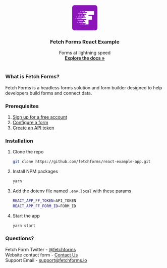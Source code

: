 <div align="center">
  <a href="https://www.fetchforms.io">
    <img src="public/logo512.png" alt="Logo" width="80" height="80">
  </a>

  <h3 align="center">Fetch Forms React Example</h3>

  <p align="center">
    Forms at lightning speed
    <br />
    <a href="https://www.fetchforms.io/docs/overview"><strong>Explore the docs »</strong></a>
    <br />
    <br />
</div>

### What is Fetch Forms?
Fetch Forms is a headless forms solution and form builder designed to help developers build forms and connect data.

### Prerequisites

1. [Sign up for a free account](https://www.fetchforms.io/create-account)
2. [Configure a form](https://www.fetchforms.io/docs/configuring-a-form)
3. [Create an API token](https://www.fetchforms.io/account/api-details)

### Installation
1. Clone the repo
    ```sh
    git clone https://github.com/fetchforms/react-example-app.git
    ```
2. Install NPM packages
   ```sh
   yarn
   ```
3. Add the dotenv file named `.env.local` with these params
    ```sh
    REACT_APP_FF_TOKEN=API_TOKEN
    REACT_APP_FF_FORM_ID=FORM_ID
    ```
4. Start the app
    ```sh
    yarn start
    ```

### Questions?
Fetch Form Twitter - [@fetchforms](https://twitter.com/fetchforms)<br>
Website contact form - [Contact Us](https://www.fetchforms.io/contact-us)<br>
Support Email - support@fetchforms.io

 
